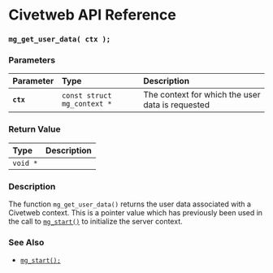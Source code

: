 # Civetweb API Reference

### `mg_get_user_data( ctx );`

### Parameters

| Parameter | Type | Description |
| :--- | :--- | :--- |
|**`ctx`**|`const struct mg_context *`|The context for which the user data is requested|

### Return Value

| Type | Description |
| :--- | :--- |
|`void *`||

### Description

The function `mg_get_user_data()` returns the user data associated with a Civetweb context. This is a pointer value which has previously been used in the call to [`mg_start()`](mg_start.md) to initialize the server context.

### See Also

* [`mg_start();`](mg_start.md)
